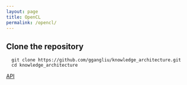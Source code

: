 ```yaml
---
layout: page
title: OpenCL
permalink: /opencl/
---
```


## Clone the repository

```#!/bash/sh
  git clone https://github.com/ggangliu/knowledge_architecture.git
  cd knowledge_architecture
```

[API](./opencl_note/OpenCL_Note)
